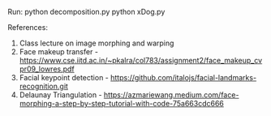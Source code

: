 Run:
python decomposition.py
python xDog.py

References:
1) Class lecture on image morphing and warping
2) Face makeup transfer - https://www.cse.iitd.ac.in/~pkalra/col783/assignment2/face_makeup_cvpr09_lowres.pdf
3) Facial keypoint detection - https://github.com/italojs/facial-landmarks-recognition.git
4) Delaunay Triangulation - https://azmariewang.medium.com/face-morphing-a-step-by-step-tutorial-with-code-75a663cdc666